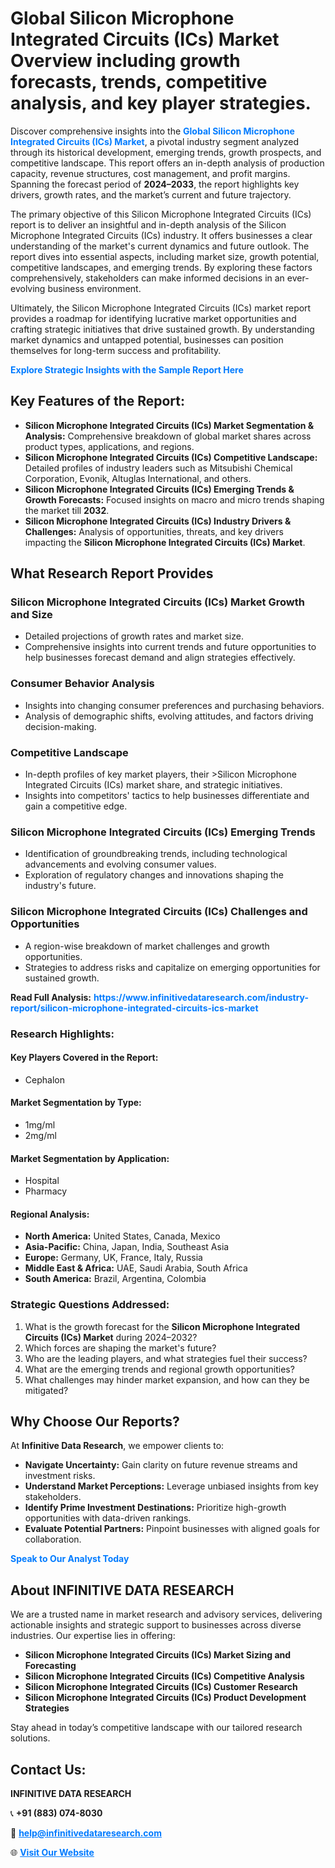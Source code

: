 <h1>Global Silicon Microphone Integrated Circuits (ICs) Market Overview including growth forecasts, trends, competitive analysis, and key player strategies.</h1>
<p>
Discover comprehensive insights into the 
<a href="https://www.infinitivedataresearch.com/industry-report/silicon-microphone-integrated-circuits-ics-market" rel="dofollow" style="color: #007BFF; text-decoration: none;"><strong>Global Silicon Microphone Integrated Circuits (ICs) Market</strong></a>, a pivotal industry segment analyzed through its historical development, emerging trends, growth prospects, and competitive landscape. This report offers an in-depth analysis of production capacity, revenue structures, cost management, and profit margins. Spanning the forecast period of <strong>2024–2033</strong>, the report highlights key drivers, growth rates, and the market’s current and future trajectory.
</p>
<p>
The primary objective of this Silicon Microphone Integrated Circuits (ICs) report is to deliver an insightful and in-depth analysis of the Silicon Microphone Integrated Circuits (ICs) industry. It offers businesses a clear understanding of the market's current dynamics and future outlook. The report dives into essential aspects, including market size, growth potential, competitive landscapes, and emerging trends. By exploring these factors comprehensively, stakeholders can make informed decisions in an ever-evolving business environment.
</p>
<p>
Ultimately, the Silicon Microphone Integrated Circuits (ICs) market report provides a roadmap for identifying lucrative market opportunities and crafting strategic initiatives that drive sustained growth. By understanding market dynamics and untapped potential, businesses can position themselves for long-term success and profitability.
</p>
<p>
<a href="https://www.infinitivedataresearch.com/request-sample/reportId=107095" style="color: #007BFF; text-decoration: none;"><strong>Explore Strategic Insights with the Sample Report Here</strong></a>
</p>

<h2>Key Features of the Report:</h2>
<ul>
<li><strong>Silicon Microphone Integrated Circuits (ICs) Market Segmentation & Analysis:</strong> Comprehensive breakdown of global market shares across product types, applications, and regions.</li>
<li><strong>Silicon Microphone Integrated Circuits (ICs) Competitive Landscape:</strong> Detailed profiles of industry leaders such as Mitsubishi Chemical Corporation, Evonik, Altuglas International, and others.</li>
<li><strong>Silicon Microphone Integrated Circuits (ICs) Emerging Trends & Growth Forecasts:</strong> Focused insights on macro and micro trends shaping the market till <strong>2032</strong>.</li>
<li><strong>Silicon Microphone Integrated Circuits (ICs) Industry Drivers & Challenges:</strong> Analysis of opportunities, threats, and key drivers impacting the <strong>Silicon Microphone Integrated Circuits (ICs) Market</strong>.</li>
</ul>

<h2>What Research Report Provides</h2>
<h3>Silicon Microphone Integrated Circuits (ICs) Market Growth and Size</h3>
<ul>
<li>Detailed projections of growth rates and market size.</li>
<li>Comprehensive insights into current trends and future opportunities to help businesses forecast demand and align strategies effectively.</li>
</ul>

<h3>Consumer Behavior Analysis</h3>
<ul>
<li>Insights into changing consumer preferences and purchasing behaviors.</li>
<li>Analysis of demographic shifts, evolving attitudes, and factors driving decision-making.</li>
</ul>

<h3>Competitive Landscape</h3>
<ul>
<li>In-depth profiles of key market players, their >Silicon Microphone Integrated Circuits (ICs) market share, and strategic initiatives.</li>
<li>Insights into competitors' tactics to help businesses differentiate and gain a competitive edge.</li>
</ul>

<h3>Silicon Microphone Integrated Circuits (ICs) Emerging Trends</h3>
<ul>
<li>Identification of groundbreaking trends, including technological advancements and evolving consumer values.</li>
<li>Exploration of regulatory changes and innovations shaping the industry's future.</li>
</ul>

<h3>Silicon Microphone Integrated Circuits (ICs) Challenges and Opportunities</h3>
<ul>
<li>A region-wise breakdown of market challenges and growth opportunities.</li>
<li>Strategies to address risks and capitalize on emerging opportunities for sustained growth.</li>
</ul>
<p><strong>Read Full Analysis:</strong> <a href="https://www.infinitivedataresearch.com/industry-report/silicon-microphone-integrated-circuits-ics-market" rel="dofollow" style="color: #007BFF; text-decoration: none;"><strong>https://www.infinitivedataresearch.com/industry-report/silicon-microphone-integrated-circuits-ics-market</strong></a></p>
<h3>Research Highlights:</h3>
<h4>Key Players Covered in the Report:</h4>
<ul><li>Cephalon</li></ul>
<h4>Market Segmentation by Type:</h4>
<ul><li>1mg/ml</li><li>2mg/ml</li></ul>
<h4>Market Segmentation by Application:</h4>
<ul><li>Hospital</li><li>Pharmacy</li></ul>

<h4>Regional Analysis:</h4>
<ul>
<li><strong>North America:</strong> United States, Canada, Mexico</li>
<li><strong>Asia-Pacific:</strong> China, Japan, India, Southeast Asia</li>
<li><strong>Europe:</strong> Germany, UK, France, Italy, Russia</li>
<li><strong>Middle East & Africa:</strong> UAE, Saudi Arabia, South Africa</li>
<li><strong>South America:</strong> Brazil, Argentina, Colombia</li>
</ul>

<h3>Strategic Questions Addressed:</h3>
<ol>
<li>What is the growth forecast for the <strong>Silicon Microphone Integrated Circuits (ICs) Market</strong> during 2024–2032?</li>
<li>Which forces are shaping the market's future?</li>
<li>Who are the leading players, and what strategies fuel their success?</li>
<li>What are the emerging trends and regional growth opportunities?</li>
<li>What challenges may hinder market expansion, and how can they be mitigated?</li>
</ol>

<h2>Why Choose Our Reports?</h2>
<p>At <strong>Infinitive Data Research</strong>, we empower clients to:</p>
<ul>
<li><strong>Navigate Uncertainty:</strong> Gain clarity on future revenue streams and investment risks.</li>
<li><strong>Understand Market Perceptions:</strong> Leverage unbiased insights from key stakeholders.</li>
<li><strong>Identify Prime Investment Destinations:</strong> Prioritize high-growth opportunities with data-driven rankings.</li>
<li><strong>Evaluate Potential Partners:</strong> Pinpoint businesses with aligned goals for collaboration.</li>
</ul>
<p><a href="https://www.infinitivedataresearch.com/industry-report/silicon-microphone-integrated-circuits-ics-market" rel="dofollow" style="color: #007BFF; text-decoration: none;"><strong>Speak to Our Analyst Today</strong></a></p>

<h2>About INFINITIVE DATA RESEARCH</h2>
<p>We are a trusted name in market research and advisory services, delivering actionable insights and strategic support to businesses across diverse industries. Our expertise lies in offering:</p>
<ul>
<li><strong>Silicon Microphone Integrated Circuits (ICs) Market Sizing and Forecasting</strong></li>
<li><strong>Silicon Microphone Integrated Circuits (ICs) Competitive Analysis</strong></li>
<li><strong>Silicon Microphone Integrated Circuits (ICs) Customer Research</strong></li>
<li><strong>Silicon Microphone Integrated Circuits (ICs) Product Development Strategies</strong></li>
</ul>
<p>Stay ahead in today’s competitive landscape with our tailored research solutions.</p>

<h2>Contact Us:</h2>
<p><strong>INFINITIVE DATA RESEARCH</strong></p>
<p>📞 <strong>+91 (883) 074-8030</strong></p>
<p>📧 <strong><a href="mailto:help@infinitivedataresearch.com" style="color: #007BFF;">help@infinitivedataresearch.com</a></strong></p>
<p>🌐 <strong><a href="https://www.infinitivedataresearch.com" rel="dofollow" style="color: #007BFF;">Visit Our Website</a></strong></p>